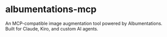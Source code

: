# albumentations-mcp
An MCP-compatible image augmentation tool powered by Albumentations. Built for Claude, Kiro, and custom AI agents.
